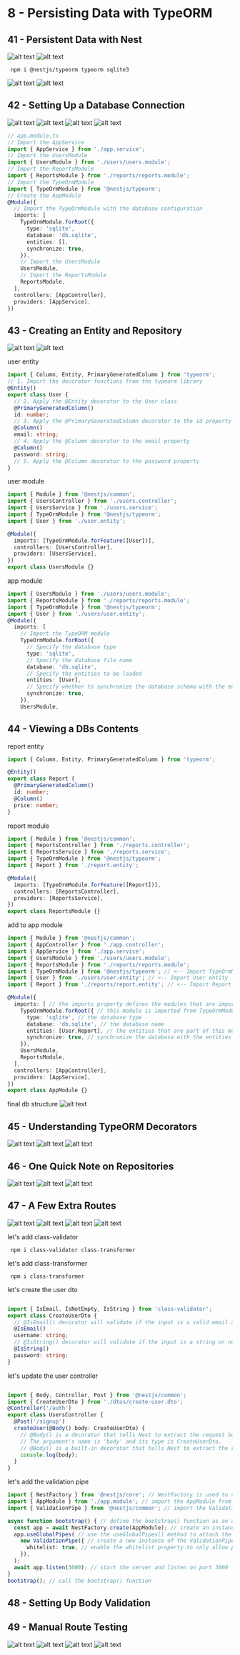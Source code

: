 # 8 - Persisting Data with TypeORM

## 41 - Persistent Data with Nest

![alt text](./Assets/images/set-01/76.png)
![alt text](./Assets/images/set-01/77.png)

```shell
 npm i @nestjs/typeorm typeorm sqlite3 
```

![alt text](./Assets/images/set-01/78.png)
![alt text](./Assets/images/set-01/79.png)
## 42 - Setting Up a Database Connection
![alt text](./Assets/images/set-01/80.png)
![alt text](./Assets/images/set-01/81.png)
![alt text](./Assets/images/set-01/82.png)
![alt text](./Assets/images/set-01/83.png)

```ts
// app.module.ts
// Import the AppService
import { AppService } from './app.service';
// Import the UsersModule
import { UsersModule } from './users/users.module';
// Import the ReportsModule
import { ReportsModule } from './reports/reports.module';
// Import the TypeOrmModule
import { TypeOrmModule } from '@nestjs/typeorm';
// Create the AppModule
@Module({
  // Import the TypeOrmModule with the database configuration
  imports: [
    TypeOrmModule.forRoot({
      type: 'sqlite',
      database: 'db.sqlite',
      entities: [],
      synchronize: true,
    }),
    // Import the UsersModule
    UsersModule,
    // Import the ReportsModule
    ReportsModule,
  ],
  controllers: [AppController],
  providers: [AppService],
})
```
## 43 - Creating an Entity and Repository
![alt text](./Assets/images/set-01/84.png)
![alt text](./Assets/images/set-01/85.png)

user entity
```ts
import { Column, Entity, PrimaryGeneratedColumn } from 'typeorm';
// 1. Import the decorator functions from the typeorm library
@Entity()
export class User {
  // 2. Apply the @Entity decorator to the User class
  @PrimaryGeneratedColumn()
  id: number;
  // 3. Apply the @PrimaryGeneratedColumn decorator to the id property
  @Column()
  email: string;
  // 4. Apply the @Column decorator to the email property
  @Column()
  password: string;
  // 5. Apply the @Column decorator to the password property
}
```

user module
```ts
import { Module } from '@nestjs/common';
import { UsersController } from './users.controller';
import { UsersService } from './users.service';
import { TypeOrmModule } from '@nestjs/typeorm';
import { User } from './user.entity';

@Module({
  imports: [TypeOrmModule.forFeature([User])],
  controllers: [UsersController],
  providers: [UsersService],
})
export class UsersModule {}
``` 

app module
```ts
import { UsersModule } from './users/users.module';
import { ReportsModule } from './reports/reports.module';
import { TypeOrmModule } from '@nestjs/typeorm';
import { User } from './users/user.entity';
@Module({
  imports: [
    // Import the TypeORM module
    TypeOrmModule.forRoot({
      // Specify the database type
      type: 'sqlite',
      // Specify the database file name
      database: 'db.sqlite',
      // Specify the entities to be loaded
      entities: [User],
      // Specify whether to synchronize the database schema with the entities
      synchronize: true,
    }),
    UsersModule,
```

## 44 - Viewing a DBs Contents
report entity
```ts
import { Column, Entity, PrimaryGeneratedColumn } from 'typeorm';

@Entity()
export class Report {
  @PrimaryGeneratedColumn()
  id: number;
  @Column()
  price: number;
}
```

report module
```ts
import { Module } from '@nestjs/common';
import { ReportsController } from './reports.controller';
import { ReportsService } from './reports.service';
import { TypeOrmModule } from '@nestjs/typeorm';
import { Report } from './report.entity';

@Module({
  imports: [TypeOrmModule.forFeature([Report])],
  controllers: [ReportsController],
  providers: [ReportsService],
})
export class ReportsModule {}

```

add to app module
```ts
import { Module } from '@nestjs/common';
import { AppController } from './app.controller';
import { AppService } from './app.service';
import { UsersModule } from './users/users.module';
import { ReportsModule } from './reports/reports.module';
import { TypeOrmModule } from '@nestjs/typeorm'; // <-- Import TypeOrmModule
import { User } from './users/user.entity'; // <-- Import User entity
import { Report } from './reports/report.entity'; // <-- Import Report entity

@Module({
  imports: [ // the imports property defines the modules that are imported by this module
    TypeOrmModule.forRoot({ // this module is imported from TypeOrmModule
      type: 'sqlite', // the database type
      database: 'db.sqlite', // the database name
      entities: [User,Report], // the entities that are part of this module
      synchronize: true, // synchronize the database with the entities
    }),
    UsersModule,
    ReportsModule,
  ],
  controllers: [AppController],
  providers: [AppService],
})
export class AppModule {}
```
final db structure
![alt text](./Assets/images/set-01/86.png)


## 45 - Understanding TypeORM Decorators
![alt text](./Assets/images/set-01/87.png)
![alt text](./Assets/images/set-01/88.png)
![alt text](./Assets/images/set-01/89.png)
## 46 - One Quick Note on Repositories

![alt text](./Assets/images/set-01/90.png)
![alt text](./Assets/images/set-01/91.png)
![alt text](./Assets/images/set-01/92.png)
## 47 - A Few Extra Routes

![alt text](./Assets/images/set-01/93.png)
![alt text](./Assets/images/set-01/94.png)
![alt text](./Assets/images/set-01/95.png)
![alt text](./Assets/images/set-01/96.png)

let's add class-validator
```shell
 npm i class-validator class-transformer 
```

let's add class-transformer
```shell
 npm i class-transformer 
```

let's create the user dto
```ts

import { IsEmail, IsNotEmpty, IsString } from 'class-validator';
export class CreateUserDto {
  // @IsEmail() decorator will validate if the input is a valid email address or not
  @IsEmail()
  username: string;
  // @IsString() decorator will validate if the input is a string or not
  @IsString()
  password: string;
}
```

let's update the user controller
```ts

import { Body, Controller, Post } from '@nestjs/common';
import { CreateUserDto } from './dtos/create-user.dto';
@Controller('/auth')
export class UsersController {
  @Post('/signup')
  createUser(@Body() body: CreateUserDto) {
    // @Body() is a decorator that tells Nest to extract the request body and pass it as an argument to this method.
    // The argument's name is 'body' and its type is CreateUserDto.
    // @Body() is a built-in decorator that tells Nest to extract the request body and pass it as an argument to this method.
    console.log(body);
  }
}
```

let's add the validation pipe
```ts
import { NestFactory } from '@nestjs/core'; // NestFactory is used to create an instance of Nest application to which we can attach modules
import { AppModule } from './app.module'; // import the AppModule from the app.module.ts
import { ValidationPipe } from '@nestjs/common'; // import the ValidationPipe from the @nestjs/common library

async function bootstrap() { // define the bootstrap() function as an asynchronous function
  const app = await NestFactory.create(AppModule); // create an instance of the Nest application and pass the AppModule as an argument to the create() function
  app.useGlobalPipes( // use the useGlobalPipes() method to attach the ValidationPipe to the application
    new ValidationPipe({ // create a new instance of the ValidationPipe
      whitelist: true, // enable the whitelist property to only allow properties that are defined in the DTO
    }),
  );
  await app.listen(3000); // start the server and listen on port 3000
}
bootstrap(); // call the bootstrap() function
```
## 48 - Setting Up Body Validation
## 49 - Manual Route Testing
![alt text](./Assets/images/set-01/97.png)
![alt text](./Assets/images/set-01/98.png)
![alt text](./Assets/images/set-01/99.png)
![alt text](./Assets/images/set-01/100.png)